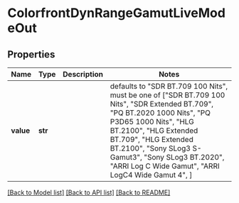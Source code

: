 # ColorfrontDynRangeGamutLiveModeOut


## Properties
Name | Type | Description | Notes
------------ | ------------- | ------------- | -------------
**value** | **str** |  | defaults to "SDR BT.709 100 Nits",  must be one of ["SDR BT.709 100 Nits", "SDR Extended BT.709", "PQ BT.2020 1000 Nits", "PQ P3D65 1000 Nits", "HLG BT.2100", "HLG Extended BT.709", "HLG Extended BT.2100", "Sony SLog3 S-Gamut3", "Sony SLog3 BT.2020", "ARRI Log C Wide Gamut", "ARRI LogC4 Wide Gamut 4", ]

[[Back to Model list]](../README.md#documentation-for-models) [[Back to API list]](../README.md#documentation-for-api-endpoints) [[Back to README]](../README.md)


